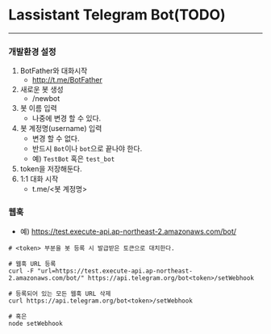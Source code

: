 # Lassistant Telegram Bot(TODO)

---

### 개발환경 설정
1. BotFather와 대화시작
    - http://t.me/BotFather
2. 새로운 봇 생성
    - /newbot
3. 봇 이름 입력
    - 나중에 변경 할 수 있다.
4. 봇 계정명(username) 입력
    - 변경 할 수 없다.
    - 반드시 `Bot`이나 `bot`으로 끝나야 한다.
    - 예) `TestBot` 혹은 `test_bot`
5. token을 저장해둔다.
6. 1:1 대화 시작
    - t.me/<봇 계정명>

### 웹훅
- 예) https://test.execute-api.ap-northeast-2.amazonaws.com/bot/
```
# <token> 부분을 봇 등록 시 발급받은 토큰으로 대치한다.

# 웹훅 URL 등록
curl -F "url=https://test.execute-api.ap-northeast-2.amazonaws.com/bot/" https://api.telegram.org/bot<token>/setWebhook

# 등록되어 있는 모든 웹훅 URL 삭제
curl https://api.telegram.org/bot<token>/setWebhook

# 혹은
node setWebhook
```